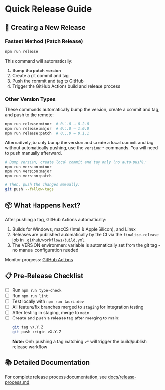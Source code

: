 # Quick Release Guide

## 🚀 Creating a New Release

### Fastest Method (Patch Release)

```bash
npm run release
```

This command will automatically:

1. Bump the patch version
2. Create a git commit and tag
3. Push the commit and tag to GitHub
4. Trigger the GitHub Actions build and release process

### Other Version Types

These commands automatically bump the version, create a commit and tag, and push to the remote:

```bash
npm run release:minor  # 0.1.0 → 0.2.0
npm run release:major  # 0.1.0 → 1.0.0
npm run release:patch  # 0.1.0 → 0.1.1
```

Alternatively, to only bump the version and create a local commit and tag without automatically pushing, use the `version:*` commands. You will need to push manually afterward.

```bash
# Bump version, create local commit and tag only (no auto-push):
npm run version:minor
npm run version:major
npm run version:patch

# Then, push the changes manually:
git push --follow-tags
```

## 📦 What Happens Next?

After pushing a tag, GitHub Actions automatically:

1. Builds for Windows, macOS (Intel & Apple Silicon), and Linux
2. Releases are published automatically by the CI via the `finalize-release` job in `.github/workflows/build.yml`.
3. The VERSION environment variable is automatically set from the git tag - no manual configuration needed

Monitor progress: [GitHub Actions](https://github.com/AustinKelsay/gtdspace/actions)

## 📋 Pre-Release Checklist

- [ ] Run `npm run type-check`
- [ ] Run `npm run lint`
- [ ] Test locally with `npm run tauri:dev`
- [ ] All feature/fix branches merged to `staging` for integration testing
- [ ] After testing in staging, merge to `main`
- [ ] Create and push a release tag after merging to main:
  ```bash
  git tag vX.Y.Z
  git push origin vX.Y.Z
  ```
  **Note:** Only pushing a tag matching `v*` will trigger the build/publish release workflow

## 📚 Detailed Documentation

For complete release process documentation, see [docs/release-process.md](docs/release-process.md)
